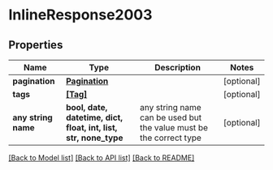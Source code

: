 # InlineResponse2003


## Properties
Name | Type | Description | Notes
------------ | ------------- | ------------- | -------------
**pagination** | [**Pagination**](Pagination.md) |  | [optional] 
**tags** | [**[Tag]**](Tag.md) |  | [optional] 
**any string name** | **bool, date, datetime, dict, float, int, list, str, none_type** | any string name can be used but the value must be the correct type | [optional]

[[Back to Model list]](../README.md#documentation-for-models) [[Back to API list]](../README.md#documentation-for-api-endpoints) [[Back to README]](../README.md)


